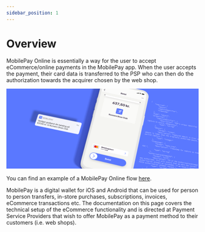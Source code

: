 ```yaml
---
sidebar_position: 1
---
```


# Overview

MobilePay Online is essentially a way for the user to accept eCommerce/online payments in the MobilePay app. When the user accepts the payment, their card data is transferred to the PSP who can then do the authorization towards the acquirer chosen by the web shop.

![Online hero](/img/Hero_Online.png)

You can find an example of a MobilePay Online flow [here](https://mobilepay.dk/erhverv/apps-og-webshops/mobilepay-online#Video-betal-online).

MobilePay is a digital wallet for iOS and Android that can be used for person to person transfers, in-store purchases, subscriptions, invoices, eCommerce transactions etc. The documentation on this page covers the technical setup of the eCommerce functionality and is directed at Payment Service Providers that wish to offer MobilePay as a payment method to their customers (i.e. web shops).
